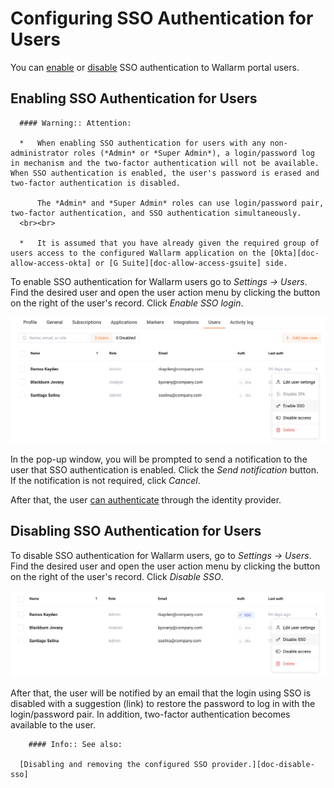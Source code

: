 [img-enable-sso-for-user]:  ../../../../images/en/admin-guides/configuration-guides/sso/enable-sso-for-user.png
[img-disable-sso-for-user]: ../../../../images/en/admin-guides/configuration-guides/sso/disable-sso-for-user.png

[doc-allow-access-gsuite]:  gsuite/allow-access-to-wl.md
[doc-allow-access-okta]:    okta/allow-access-to-wl.md

[doc-user-sso-guide]:       ../../../user-guides/cloud-ui/use-sso.md
[doc-disable-sso]:          disable-sso-provider.md   

[anchor-enable]:            #enabling-sso-authentication-for-users 
[anchor-disable]:           #disabling-sso-authentication-for-users      


#   Configuring SSO Authentication for Users

You can [enable][anchor-enable] or [disable][anchor-disable] SSO authentication to Wallarm portal users.


##   Enabling SSO Authentication for Users

      #### Warning:: Attention:
          
      *   When enabling SSO authentication for users with any non-administrator roles (*Admin* or *Super Admin*), a login/password log in mechanism and the two-factor authentication will not be available. When SSO authentication is enabled, the user's password is erased and two-factor authentication is disabled.
      
          The *Admin* and *Super Admin* roles can use login/password pair, two-factor authentication, and SSO authentication simultaneously.
      <br><br>
      
      *   It is assumed that you have already given the required group of users access to the configured Wallarm application on the [Okta][doc-allow-access-okta] or [G Suite][doc-allow-access-gsuite] side.


To enable SSO authentication for Wallarm users go to *Settings → Users*. Find the desired user and open the user action menu by clicking the button on the right of the user's record. Click *Enable SSO login*.

![Enabling SSO for Wallarm user][img-enable-sso-for-user]

In the pop-up window, you will be prompted to send a notification to the user that SSO authentication is enabled. Click the *Send notification* button. If the notification is not required, click *Cancel*.

After that, the user [can authenticate][doc-user-sso-guide] through the identity provider.


##  Disabling SSO Authentication for Users

To disable SSO authentication for Wallarm users, go to *Settings → Users*. Find the desired user and open the user action menu by clicking the button on the right of the user's record. Click *Disable SSO*.

![Disabling SSO for Wallarm user][img-disable-sso-for-user]

After that, the user will be notified by an email that the login using SSO is disabled with a suggestion (link) to restore the password to log in with the login/password pair. In addition, two-factor authentication becomes available to the user.

        #### Info:: See also:
      
      [Disabling and removing the configured SSO provider.][doc-disable-sso]
